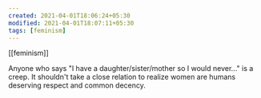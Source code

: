 ```yaml
---
created: 2021-04-01T18:06:24+05:30
modified: 2021-04-01T18:07:11+05:30
tags: [feminism]
---
```

[[feminism]]


 Anyone who says "I have a daughter/sister/mother so I would never..." is a creep. It shouldn't take a close relation to realize women are humans deserving respect and common decency. 
